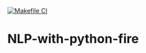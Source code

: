 [![Makefile CI](https://github.com/Rad-Monk/NLP-with-python-fire/actions/workflows/makefile.yml/badge.svg)](https://github.com/Rad-Monk/NLP-with-python-fire/actions/workflows/makefile.yml)

# NLP-with-python-fire
